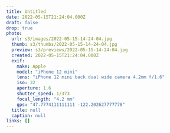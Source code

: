 ```yaml
---
title: Untitled
date: 2022-05-15T21:24:04.000Z
draft: false
drop: true
photo:
  url: s3/images/2022-05-15-14-24-04.jpg
  thumb: s3/thumbs/2022-05-15-14-24-04.jpg
  preview: s3/previews/2022-05-15-14-24-04.jpg
  created: 2022-05-15T21:24:04.000Z
  exif:
    make: Apple
    model: "iPhone 12 mini"
    lens: "iPhone 12 mini back dual wide camera 4.2mm f/1.6"
    iso: 32
    aperture: 1.6
    shutter_speed: 1/373
    focal_length: "4.2 mm"
    gps: "47.7774111111111 -122.202627777778"
  title: null
  caption: null
links: []
---
```

